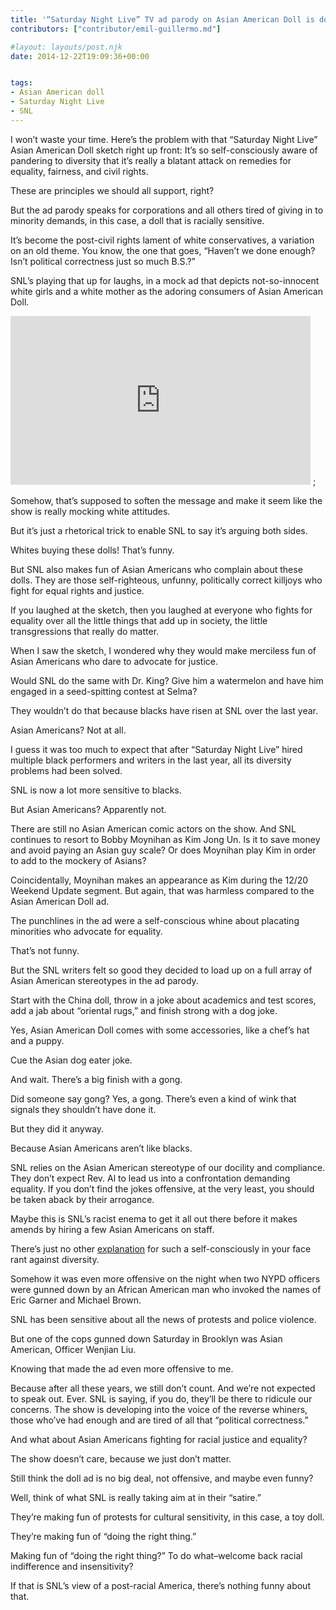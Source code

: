 ```yaml
---
title: '“Saturday Night Live” TV ad parody on Asian American Doll is downright racist'
contributors: ["contributor/emil-guillermo.md"]

#layout: layouts/post.njk
date: 2014-12-22T19:09:36+00:00


tags:
- Asian American doll
- Saturday Night Live
- SNL
---
```


I won’t waste your time. Here’s the problem with that “Saturday Night Live” Asian American Doll sketch right up front: It’s so self-consciously aware of pandering to diversity that it’s really a blatant attack on remedies for equality, fairness, and civil rights.

These are principles we should all support, right?

But the ad parody speaks for corporations and all others tired of giving in to minority demands, in this case, a doll that is racially sensitive.

It’s become the post-civil rights lament of white conservatives, a variation on an old theme. You know, the one that goes, “Haven’t we done enough? Isn’t political correctness just so much B.S.?”

SNL’s playing that up for laughs, in a mock ad that depicts not-so-innocent white girls and a white mother as the adoring consumers of Asian American Doll.

<iframe width="480" height="270" src="https://www.hulu.com/embed.html?eid=fo6iyuftsck9si_ygrpoaq&et=131&st=0" frameborder="0" scrolling="no" webkitallowfullscreen="" mozallowfullscreen="" allowfullscreen=""></iframe> ;

Somehow, that’s supposed to soften the message and make it seem like the show is really mocking white attitudes.

But it’s just a rhetorical trick to enable SNL to say it’s arguing both sides.

Whites buying these dolls! That’s funny.

But SNL also makes fun of Asian Americans who complain about these dolls. They are those self-righteous, unfunny, politically correct killjoys who fight for equal rights and justice.

If you laughed at the sketch, then you laughed at everyone who fights for equality over all the little things that add up in society, the little transgressions that really do matter.

When I saw the sketch, I wondered why they would make merciless fun of Asian Americans who dare to advocate for justice.

Would SNL do the same with Dr. King? Give him a watermelon and have him engaged in a seed-spitting contest at Selma?

They wouldn’t do that because blacks have risen at SNL over the last year.

Asian Americans? Not at all.

I guess it was too much to expect that after “Saturday Night Live” hired multiple black performers and writers in the last year, all its diversity problems had been solved.

SNL is now a lot more sensitive to blacks.

But Asian Americans? Apparently not.

There are still no Asian American comic actors on the show. And SNL continues to resort to Bobby Moynihan as Kim Jong Un. Is it to save money and avoid paying an Asian guy scale? Or does Moynihan play Kim in order to add to the mockery of Asians?

Coincidentally, Moynihan makes an appearance as Kim during the 12/20 Weekend Update segment. But again, that was harmless compared to the Asian American Doll ad.

The punchlines in the ad were a self-conscious whine about placating minorities who advocate for equality.

That’s not funny.

But the SNL writers felt so good they decided to load up on a full array of Asian American stereotypes in the ad parody.

Start with the China doll, throw in a joke about academics and test scores, add a jab about “oriental rugs,” and finish strong with a dog joke.

Yes, Asian American Doll comes with some accessories, like a chef’s hat and a puppy.

Cue the Asian dog eater joke.

And wait. There’s a big finish with a gong.

Did someone say gong? Yes, a gong. There’s even a kind of wink that signals they shouldn’t have done it.

But they did it anyway.

Because Asian Americans aren’t like blacks.

SNL relies on the Asian American stereotype of our docility and compliance. They don’t expect Rev. Al to lead us into a confrontation demanding equality. If you don’t find the jokes offensive, at the very least, you should be taken aback by their arrogance.

Maybe this is SNL’s racist enema to get it all out there before it makes amends by hiring a few Asian Americans on staff.

There’s just no other [explanation](https://www.nbc.com/saturday-night-live/video/asian-american-doll/2836284) for such a self-consciously in your face rant against diversity.

Somehow it was even more offensive on the night when two NYPD officers were gunned down by an African American man who invoked the names of Eric Garner and Michael Brown.

SNL has been sensitive about all the news of protests and police violence.

But one of the cops gunned down Saturday in Brooklyn was Asian American, Officer Wenjian Liu.

Knowing that made the ad even more offensive to me.

Because after all these years, we still don’t count. And we’re not expected to speak out. Ever. SNL is saying, if you do, they’ll be there to ridicule our concerns. The show is developing into the voice of the reverse whiners, those who’ve had enough and are tired of all that “political correctness.”

And what about Asian Americans fighting for racial justice and equality?

The show doesn’t care, because we just don’t matter.

Still think the doll ad is no big deal, not offensive, and maybe even funny?

Well, think of what SNL is really taking aim at in their “satire.”

They’re making fun of protests for cultural sensitivity, in this case, a toy doll.

They’re making fun of “doing the right thing.”

Making fun of “doing the right thing?” To do what–welcome back racial indifference and insensitivity?

If that is SNL’s view of a post-racial America, there’s nothing funny about that.
